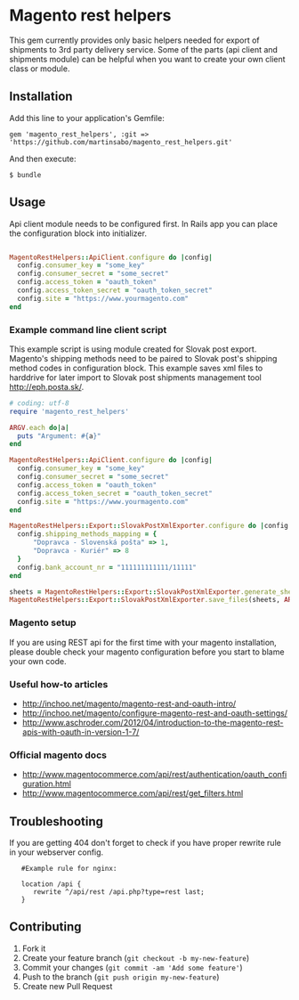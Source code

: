 # Magento rest helpers

This gem currently provides only basic helpers needed for export of shipments to 3rd party delivery service.
Some of the parts (api client and shipments module) can be helpful when you want to create your own client class or module.

## Installation

Add this line to your application's Gemfile:

    gem 'magento_rest_helpers', :git => 'https://github.com/martinsabo/magento_rest_helpers.git'

And then execute:

    $ bundle

## Usage

Api client module needs to be configured first. In Rails app you can place the configuration block into
initializer.

```ruby

MagentoRestHelpers::ApiClient.configure do |config|
  config.consumer_key = "some_key"
  config.consumer_secret = "some_secret"
  config.access_token = "oauth_token"
  config.access_token_secret = "oauth_token_secret"
  config.site = "https://www.yourmagento.com"
end

```

### Example command line client script

This example script is using module created for Slovak post export. Magento's shipping
methods need to be paired to Slovak post's shipping method codes in configuration block. This example saves xml files to harddrive for later import
to Slovak post shipments management tool http://eph.posta.sk/.

```ruby
# coding: utf-8
require 'magento_rest_helpers'

ARGV.each do|a|
  puts "Argument: #{a}"
end

MagentoRestHelpers::ApiClient.configure do |config|
  config.consumer_key = "some_key"
  config.consumer_secret = "some_secret"
  config.access_token = "oauth_token"
  config.access_token_secret = "oauth_token_secret"
  config.site = "https://www.yourmagento.com"
end

MagentoRestHelpers::Export::SlovakPostXmlExporter.configure do |config|
  config.shipping_methods_mapping = {
      "Dopravca - Slovenská pošta" => 1,
      "Dopravca - Kuriér" => 8
  }
  config.bank_account_nr = "111111111111/11111"
end

sheets = MagentoRestHelpers::Export::SlovakPostXmlExporter.generate_sheets(ARGV[0], ARGV[1], 10)
MagentoRestHelpers::Export::SlovakPostXmlExporter.save_files(sheets, ARGV[2], ARGV[0])

```

### Magento setup

If you are using REST api for the first time with your magento installation, please double check your magento configuration before you
start to blame your own code.

### Useful how-to articles

* http://inchoo.net/magento/magento-rest-and-oauth-intro/
* http://inchoo.net/magento/configure-magento-rest-and-oauth-settings/
* http://www.aschroder.com/2012/04/introduction-to-the-magento-rest-apis-with-oauth-in-version-1-7/

### Official magento docs

* http://www.magentocommerce.com/api/rest/authentication/oauth_configuration.html
* http://www.magentocommerce.com/api/rest/get_filters.html

## Troubleshooting

If you are getting 404 don't forget to check if you have proper rewrite rule in your webserver config.

```
   #Example rule for nginx:

   location /api {
      rewrite ^/api/rest /api.php?type=rest last;
   }

```

## Contributing

1. Fork it
2. Create your feature branch (`git checkout -b my-new-feature`)
3. Commit your changes (`git commit -am 'Add some feature'`)
4. Push to the branch (`git push origin my-new-feature`)
5. Create new Pull Request
